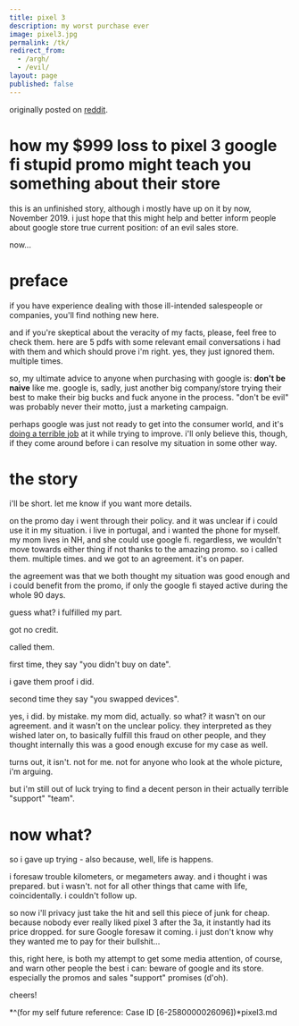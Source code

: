 ```yaml
---
title: pixel 3
description: my worst purchase ever
image: pixel3.jpg
permalink: /tk/
redirect_from:
  - /argh/
  - /evil/
layout: page
published: false
---
```


originally posted on [reddit]().

# how my $999 loss to pixel 3 google fi stupid promo might teach you something about their store

this is an unfinished story, although i mostly have up on it by now, November 2019. i just hope that this might help and better inform people about google store true current position: of an evil sales store.

now...

# preface

if you have experience dealing with those ill-intended salespeople or companies, you'll find nothing new here.

and if you're skeptical about the veracity of my facts, please, feel free to check them. here are 5 pdfs with some relevant email conversations i had with them and which should prove i'm right. yes, they just ignored them. multiple times.

so, my ultimate advice to anyone when purchasing with google is: **don't be naive** like me. google is, sadly, just another big company/store trying their best to make their big bucks and fuck anyone in the process. "don't be evil" was probably never their motto, just a marketing campaign.

perhaps google was just not ready to get into the consumer world, and it's [doing a terrible job](https://www.androidpolice.com/2019/04/19/passive-aggressive-level-9000-instead-of-a-refund-google-sent-someone-10-pink-pixel-3s/) at it while trying to improve. i'll only believe this, though, if they come around before i can resolve my situation in some other way.

# the story

i'll be short. let me know if you want more details.

on the promo day i went through their policy. and it was unclear if i could use it in my situation. i live in portugal, and i wanted the phone for myself. my mom lives in NH, and she could use google fi. regardless, we wouldn't move towards either thing if not thanks to the amazing promo. so i called them. multiple times. and we got to an agreement. it's on paper.

the agreement was that we both thought my situation was good enough and i could benefit from the promo, if only the google fi stayed active during the whole 90 days.

guess what? i fulfilled my part.

got no credit.

called them.

first time, they say "you didn't buy on date".

i gave them proof i did.

second time they say "you swapped devices".

yes, i did. by mistake. my mom did, actually. so what? it wasn't on our agreement. and it wasn't on the unclear policy. they interpreted as they wished later on, to basically fulfill this fraud on other people, and they thought internally this was a good enough excuse for my case as well.

turns out, it isn't. not for me. not for anyone who look at the whole picture, i'm arguing.

but i'm still out of luck trying to find a decent person in their actually terrible "support" "team".

# now what?

so i gave up trying - also because, well, life is happens.

i foresaw trouble kilometers, or megameters away. and i thought i was prepared. but i wasn't. not for all other things that came with life, coincidentally. i couldn't follow up.

so now i'll privacy just take the hit and sell this piece of junk for cheap. because nobody ever really liked pixel 3 after the 3a, it instantly had its price dropped. for sure Google foresaw it coming. i just don't know why they wanted me to pay for their bullshit...

this, right here, is both my attempt to get some media attention, of course, and warn other people the best i can: beware of google and its store. especially the promos and sales "support" promises (d'oh).

cheers!

*^(for my self future reference: Case ID \[6-2580000026096\])*pixel3.md
